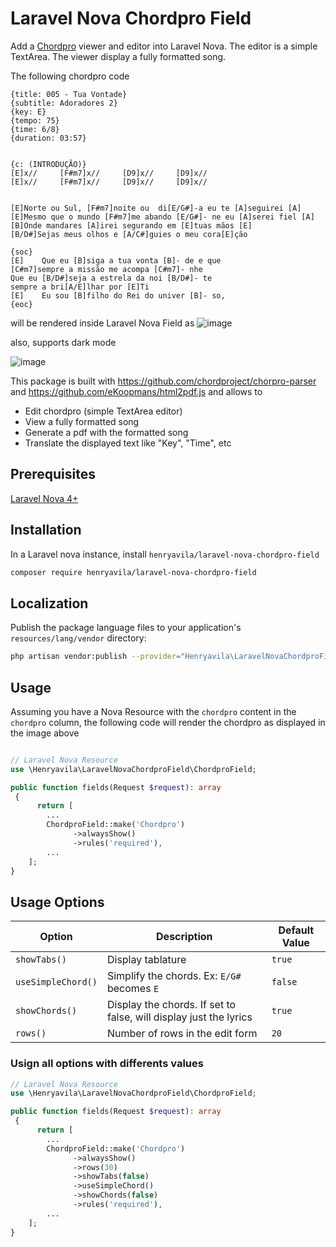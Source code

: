 # Laravel Nova Chordpro Field

Add a [Chordpro](https://www.chordpro.org/chordpro/chordpro-introduction/)  viewer and editor into Laravel Nova.
The editor is a simple TextArea. The viewer display a fully formatted song.


The following chordpro code
```
{title: 005 - Tua Vontade}
{subtitle: Adoradores 2}
{key: E}
{tempo: 75}
{time: 6/8}
{duration: 03:57}


{c: (INTRODUÇÃO)}
[E]x//     [F#m7]x//     [D9]x//     [D9]x//
[E]x//     [F#m7]x//     [D9]x//     [D9]x//


[E]Norte ou Sul, [F#m7]noite ou  di[E/G#]-a eu te [A]seguirei [A] 
[E]Mesmo que o mundo [F#m7]me abando [E/G#]- ne eu [A]serei fiel [A]
[B]Onde mandares [A]irei segurando em [E]tuas mãos [E]  
[B/D#]Sejas meus olhos e [A/C#]guies o meu cora[E]ção

{soc}
[E]    Que eu [B]siga a tua vonta [B]- de e que 
[C#m7]sempre a missão me acompa [C#m7]- nhe
Que eu [B/D#]seja a estrela da noi [B/D#]- te 
sempre a bri[A/E]lhar por [E]Ti
[E]    Eu sou [B]filho do Rei do univer [B]- so,
{eoc}
```
will be rendered inside Laravel Nova Field as
![image](https://github.com/henryavila/laravel-nova-chordpro-field/assets/8429941/1e803e48-af04-4ee2-b9c9-8b67183eb070)

also, supports dark mode

![image](https://github.com/henryavila/laravel-nova-chordpro-field/assets/8429941/44878bb4-785f-40db-857f-928d0e19c8ee)




This package is built with https://github.com/chordproject/chorpro-parser and https://github.com/eKoopmans/html2pdf.js and allows to
- Edit chordpro (simple TextArea editor)
- View a fully formatted song
- Generate a pdf with the formatted song
- Translate the displayed text like "Key", "Time", etc

## Prerequisites
[Laravel Nova 4+](https://nova.laravel.com/)


## Installation

In a Laravel nova instance, install `henryavila/laravel-nova-chordpro-field`
```bash
composer require henryavila/laravel-nova-chordpro-field
```


## Localization

Publish the package language files to your application's `resources/lang/vendor` directory:

```bash
php artisan vendor:publish --provider="Henryavila\LaravelNovaChordproField\FieldServiceProvider"
```

## Usage

Assuming you have a Nova Resource with the `chordpro` content in the `chordpro`  column, the following code will render the chordpro as displayed in the image above

```php

// Laravel Nova Resource
use \Henryavila\LaravelNovaChordproField\ChordproField;

public function fields(Request $request): array
 {
      return [
        ...
        ChordproField::make('Chordpro')
              ->alwaysShow()
              ->rules('required'),
        ...
    ];
}
```
## Usage Options
| Option  | Description | Default Value |
| ------------- | ------------- |------------- |
| `showTabs()`  | Display tablature  |`true` |
| `useSimpleChord()`  | Simplify the chords. Ex: `E/G#` becomes `E`  |`false` |
| `showChords()`  | Display the chords. If set to false, will display just the lyrics  |`true` |
| `rows()`  | Number of rows in the edit form  |`20` |



### Usign all options with differents values
```php
// Laravel Nova Resource
use \Henryavila\LaravelNovaChordproField\ChordproField;

public function fields(Request $request): array
 {
      return [
        ...
        ChordproField::make('Chordpro')
              ->alwaysShow()
              ->rows(30)
              ->showTabs(false)
              ->useSimpleChord()
              ->showChords(false)
              ->rules('required'),
        ...
    ];
}
```



